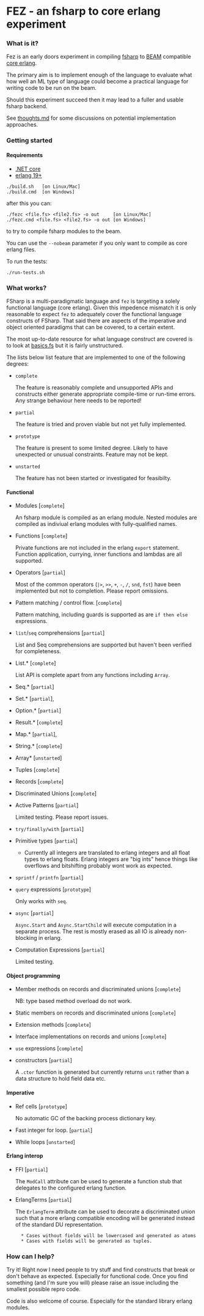 # FEZ - an fsharp to core erlang experiment

### What is it?

Fez is an early doors experiment in compiling [fsharp](http://fsharp.org) to
[BEAM](https://github.com/erlang/otp) compatible
[core erlang](https://www.it.uu.se/research/group/hipe/cerl).

The primary aim is to implement enough of the language to evaluate what how
well an ML type of language could become a practical language for writing
code to be run on the beam.

Should this experiment succeed then it may lead to a fuller and usable fsharp
backend.

See [thoughts.md](https://github.com/kjnilsson/fez/blob/HEAD/thoughts.md)
for some discussions on potential implementation approaches.


### Getting started

#### Requirements

* [.NET core](https://dotnet.github.io/)
* [erlang 19+](https://www.erlang.org/downloads)


```
./build.sh   [on Linux/Mac]
./build.cmd  [on Windows]

```

after this you can:


```
./fezc <file.fs> <file2.fs> -o out     [on Linux/Mac]
./fezc.cmd <file.fs> <file2.fs> -o out [on Windows]
```

to try to compile fsharp modules to the beam.

You can use the `--nobeam` parameter if you only want to compile as core erlang files.

To run the tests:

```
./run-tests.sh

```

### What works?

FSharp is a multi-paradigmatic language and `fez` is targeting a solely functional
language (core erlang). Given this impedence mismatch it is only reasonable to
expect `fez` to adequately cover the functional language constructs of FSharp.
That said there are aspects of the imperative and object oriented paradigms that
can be covered, to a certain extent.

The most up-to-date resource for what language construct are covered is to look
at [basics.fs](test/basics.fs) but it is fairly unstructured.

The lists below list feature that are implemented to one of the following
degrees:

* `complete`

    The feature is reasonably complete and unsupported APIs and constructs
    either generate appropriate compile-time or run-time errors. Any strange
    behaviour here needs to be reported!

* `partial`

    The feature is tried and proven viable but not yet fully implemented.

* `prototype`

    The feature is present to some limited degree. Likely to have unexpected
    or unusual constraints. Feature may not be kept.

* `unstarted`

    The feature has not been started or investigated for feasibilty.

#### Functional

* Modules [`complete`]

    An fsharp module is compiled as an erlang module. Nested modules are compiled
    as indiviual erlang modules with fully-qualified names.

* Functions [`complete`]

    Private functions are not included in the erlang `export` statement. Function
    application, currying, inner functions and lambdas are all supported.

* Operators [`partial`]

    Most of the common operators (`|>`, `>>`, `+`, `-`, `/`, `snd`, `fst`) have
    been implemented but not to completion. Please report omissions.

* Pattern matching / control flow. [`complete`]

    Pattern matching, including guards is supported as are `if then else`
    expressions.

* `list`/`seq` comprehensions [`partial`]

    List and Seq comprehensions are supported but haven't been verified for
    completeness.


* List.* [`complete`]

    List API is complete apart from any functions including `Array`.

* Seq.* [`partial`]
* Set.* [`partial`],
* Option.* [`partial`]
* Result.* [`complete`]
* Map.* [`partial`],
* String.* [`complete`]
* Array* [`unstarted`]

* Tuples [`complete`]
* Records [`complete`]
* Discriminated Unions [`complete`]
* Active Patterns [`partial`]

    Limited testing. Please report issues.

* `try/finally/with` [`partial`]

* Primitive types [`partial`]
    * Currently all integers are translated to erlang integers and all
      float types to erlang floats. Erlang integers are "big ints" hence things
      like overflows and bitshifting probably wont work as expected.

* `sprintf` / `printfn` [`partial`]

* `query` expressions [`prototype`]

    Only works with `seq`.

* `async` [`partial`]

    `Async.Start` and `Async.StartChild` will execute computation in a separate
    process. The rest is mostly erased as all IO is already non-blocking in
    erlang.

* Computation Expressions [`partial`]

    Limited testing.


#### Object programming

* Member methods on records and discriminated unions [`complete`]

    NB: type based method overload do not work.

* Static members on records and discriminated unions [`complete`]
* Extension methods [`complete`]
* Interface implementations on records and unions [`complete`]
* `use` expressions [`complete`]

* constructors [`partial`]

    A `.ctor` function is generated but currently returns `unit` rather than
    a data structure to hold field data etc.

#### Imperative

* Ref cells [`prototype`]

    No automatic GC of the backing process dictionary key.

* Fast integer for loop. [`partial`]
* While loops [`unstarted`]


#### Erlang interop

* FFI [`partial`]

    The `ModCall` attribute can be used to generate a function stub that delegates
    to the configured erlang function.

* ErlangTerms [`partial`]

    The `ErlangTerm` attribute can be used to decorate a discriminated union
    such that a more erlang compatible encoding will be generated instead of the
    standard DU representation.

        * Cases without fields will be lowercased and generated as atoms
        * Cases with fields will be generated as tuples.


### How can I help?

Try it! Right now I need people to try stuff and find constructs that break or
don't behave as expected. Especially for functional code. Once you find something
(and I'm sure you will) please raise an issue including the smallest possible
repro code.

Code is also welcome of course. Especially for the standard library erlang
modules.

